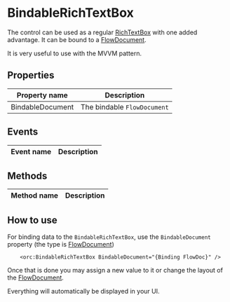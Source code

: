 BindableRichTextBox
===================

The control can be used as a regular [RichTextBox][1] with one added advantage. It can be bound to a [FlowDocument][2]. 

It is very useful to use with the MVVM pattern.

## Properties

Property name|Description
-|-
BindableDocument|The bindable `FlowDocument`

## Events

Event name|Description
-|-


## Methods

Method name|Description
-|-


## How to use

For binding data to the `BindableRichTextBox`, use the `BindableDocument` property  (the type is [FlowDocument][2])

```
    <orc:BindableRichTextBox BindableDocument="{Binding FlowDoc}" />
```

Once that is done you may assign a new value to it or change the layout of the  [FlowDocument][2]. 

Everything will automatically be displayed in your UI.

[1]: https://msdn.microsoft.com/en-us/library/system.windows.controls.richtextbox(v=vs.110).aspx
[2]: https://msdn.microsoft.com/en-us/library/system.windows.documents.flowdocument(v=vs.110).aspx